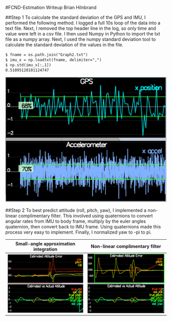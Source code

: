 #FCND-Estimation Writeup
Brian Hilnbrand

##Step 1
To calculate the standard deviation of the GPS and IMU, I performed the following method. I logged a full 10s loop of the data into a text file. Next, I removed the top header line in the log, so only time and value were left in a csv file. I then used Numpy in Python to import the txt file as a numpy array. Next, I used the numpy standard deviation tool to calculate the standard deviation of the values in the file.
```
$ fname = os.path.join("Graph2.txt")
$ imu_x = np.loadtxt(fname, delimiter=",")
$ np.std(imu_x[:,1])
0.51095120101124747
```
![Standard Deviation](./std.png?raw=true "Standard Deviation")

##Step 2
To best predict attitude (roll, pitch, yaw), I implemented a non-linear complimentary filter. This involved using quaternions to convert angular rates from IMU to body frame, multiply by the euler angles quaternion, then convert back to IMU frame. Using quaternions made this process very easy to implement. Finally, I normalized yaw to -pi to pi.

Small-angle approximation integration             |  Non-linear complimentary filter
:-------------------------:|:-------------------------:
![](./small-angle_approximation_integration.png)  |  ![](non-linear_complimentary_filter.png)
